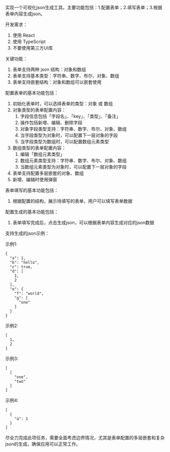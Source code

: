 实现一个可视化json生成工具。主要功能包括：1.配置表单；2.填写表单；3.根据表单内容生成json。

开发需求：
1. 使用 React
2. 使用 TypeScript
3. 不要使用第三方UI库

关键功能：
1. 表单支持两种 json 结构：对象和数组
2. 表单支持基本类型：字符串、数字、布尔、对象、数组
3. 表单支持嵌套结构：对象和数组可以嵌套使用

配置表单的基本功能包括：
1. 初始化表单时，可以选择表单的类型：对象 或 数组
2. 对象类型的表单配置内容：
    1. 字段信息包括「字段名」、「key」、「类型」、「备注」
    2. 操作包括新增、编辑、删除字段
    3. 对象字段类型支持：字符串、数字、布尔、对象、数组
    4. 当字段类型为对象时，可以配置下一层对象的字段
    5. 当字段类型为数组时，可以配置数组元素类型
3. 数组类型的表单配置内容：
    1. 编辑「数组元素类型」
    2. 数组元素类型支持：字符串、数字、布尔、对象、数组
    3. 当数组元素类型为对象时，可以配置下一层对象的字段
4. 表单支持配置多层嵌套的对象、数组
5. 新增、编辑时使用弹窗

表单填写的基本功能包括：
1. 根据配置的结构，展示待填写的表单，用户可以填写表单数据

配置生成的基本功能包括：
1. 表单填写完成后，点击生成json，可以根据表单内容生成对应的json数据

支持生成的json示例：

示例1:

```
{
  "a": 1,
  "b": "hello",
  "c": true,
  "d": [
    1,
    2
  ],
  "e": {
    "f": "world",
    "g": [
      "one"
    ]
  }
}
```

示例2:

```
[
  1,
  2
]
```

示例3:
```
[
  [
    "one",
    "two"
  ]
]
```

示例4:
```
[
  {
    "a": 1
  }
]
```

尽全力完成此项任务，需要全面考虑边界情况，尤其是表单配置的多层嵌套和复杂json的生成，确保应用可以正常工作。
